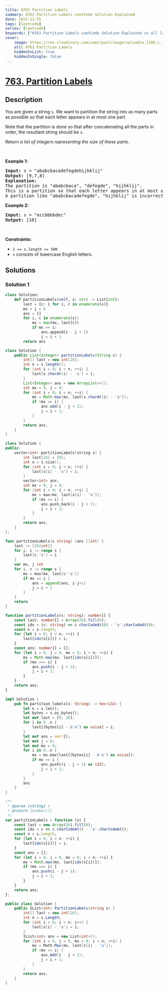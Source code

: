 ```yaml
---
title: 0763 Partition Labels
summary: 0763 Partition Labels LeetCode Solution Explained
date: 2022-11-25
tags: [leetcode]
series: [leetcode]
keywords: ["0763 Partition Labels LeetCode Solution Explained in all languages", "0763 Partition Labels", "LeetCode", "leetcode solution in Python3 C++ Java Go PHP Ruby Swift TypeScript Rust C# JavaScript C", "GeeksforGeeks", "InterviewBit", "Coding Ninjas", "HackerRank", "HackerEarth", "CodeChef", "TopCoder", "AlgoExpert", "freeCodeCamp", "Codeforces", "GitHub", "AtCoder", "Samir Paul"]
cover:
    image: https://res.cloudinary.com/samirpaul/image/upload/w_1100,c_fit,co_rgb:FFFFFF,l_text:Arial_75_bold:0763 Partition Labels - Solution Explained/problem-solving.webp
    alt: 0763 Partition Labels
    hiddenInList: true
    hiddenInSingle: false
---
```



# [763. Partition Labels](https://leetcode.com/problems/partition-labels)


## Description

<p>You are given a string <code>s</code>. We want to partition the string into as many parts as possible so that each letter appears in at most one part.</p>

<p>Note that the partition is done so that after concatenating all the parts in order, the resultant string should be <code>s</code>.</p>

<p>Return <em>a list of integers representing the size of these parts</em>.</p>

<p>&nbsp;</p>
<p><strong class="example">Example 1:</strong></p>

<pre>
<strong>Input:</strong> s = &quot;ababcbacadefegdehijhklij&quot;
<strong>Output:</strong> [9,7,8]
<strong>Explanation:</strong>
The partition is &quot;ababcbaca&quot;, &quot;defegde&quot;, &quot;hijhklij&quot;.
This is a partition so that each letter appears in at most one part.
A partition like &quot;ababcbacadefegde&quot;, &quot;hijhklij&quot; is incorrect, because it splits s into less parts.
</pre>

<p><strong class="example">Example 2:</strong></p>

<pre>
<strong>Input:</strong> s = &quot;eccbbbbdec&quot;
<strong>Output:</strong> [10]
</pre>

<p>&nbsp;</p>
<p><strong>Constraints:</strong></p>

<ul>
	<li><code>1 &lt;= s.length &lt;= 500</code></li>
	<li><code>s</code> consists of lowercase English letters.</li>
</ul>

## Solutions

### Solution 1

<!-- tabs:start -->

```python
class Solution:
    def partitionLabels(self, s: str) -> List[int]:
        last = {c: i for i, c in enumerate(s)}
        mx = j = 0
        ans = []
        for i, c in enumerate(s):
            mx = max(mx, last[c])
            if mx == i:
                ans.append(i - j + 1)
                j = i + 1
        return ans
```

```java
class Solution {
    public List<Integer> partitionLabels(String s) {
        int[] last = new int[26];
        int n = s.length();
        for (int i = 0; i < n; ++i) {
            last[s.charAt(i) - 'a'] = i;
        }
        List<Integer> ans = new ArrayList<>();
        int mx = 0, j = 0;
        for (int i = 0; i < n; ++i) {
            mx = Math.max(mx, last[s.charAt(i) - 'a']);
            if (mx == i) {
                ans.add(i - j + 1);
                j = i + 1;
            }
        }
        return ans;
    }
}
```

```cpp
class Solution {
public:
    vector<int> partitionLabels(string s) {
        int last[26] = {0};
        int n = s.size();
        for (int i = 0; i < n; ++i) {
            last[s[i] - 'a'] = i;
        }
        vector<int> ans;
        int mx = 0, j = 0;
        for (int i = 0; i < n; ++i) {
            mx = max(mx, last[s[i] - 'a']);
            if (mx == i) {
                ans.push_back(i - j + 1);
                j = i + 1;
            }
        }
        return ans;
    }
};
```

```go
func partitionLabels(s string) (ans []int) {
	last := [26]int{}
	for i, c := range s {
		last[c-'a'] = i
	}
	var mx, j int
	for i, c := range s {
		mx = max(mx, last[c-'a'])
		if mx == i {
			ans = append(ans, i-j+1)
			j = i + 1
		}
	}
	return
}
```

```ts
function partitionLabels(s: string): number[] {
    const last: number[] = Array(26).fill(0);
    const idx = (c: string) => c.charCodeAt(0) - 'a'.charCodeAt(0);
    const n = s.length;
    for (let i = 0; i < n; ++i) {
        last[idx(s[i])] = i;
    }
    const ans: number[] = [];
    for (let i = 0, j = 0, mx = 0; i < n; ++i) {
        mx = Math.max(mx, last[idx(s[i])]);
        if (mx === i) {
            ans.push(i - j + 1);
            j = i + 1;
        }
    }
    return ans;
}
```

```rust
impl Solution {
    pub fn partition_labels(s: String) -> Vec<i32> {
        let n = s.len();
        let bytes = s.as_bytes();
        let mut last = [0; 26];
        for i in 0..n {
            last[(bytes[i] - b'a') as usize] = i;
        }
        let mut ans = vec![];
        let mut j = 0;
        let mut mx = 0;
        for i in 0..n {
            mx = mx.max(last[(bytes[i] - b'a') as usize]);
            if mx == i {
                ans.push((i - j + 1) as i32);
                j = i + 1;
            }
        }
        ans
    }
}
```

```js
/**
 * @param {string} s
 * @return {number[]}
 */
var partitionLabels = function (s) {
    const last = new Array(26).fill(0);
    const idx = c => c.charCodeAt() - 'a'.charCodeAt();
    const n = s.length;
    for (let i = 0; i < n; ++i) {
        last[idx(s[i])] = i;
    }
    const ans = [];
    for (let i = 0, j = 0, mx = 0; i < n; ++i) {
        mx = Math.max(mx, last[idx(s[i])]);
        if (mx === i) {
            ans.push(i - j + 1);
            j = i + 1;
        }
    }
    return ans;
};
```

```cs
public class Solution {
    public IList<int> PartitionLabels(string s) {
        int[] last = new int[26];
        int n = s.Length;
        for (int i = 0; i < n; i++) {
            last[s[i] - 'a'] = i;
        }
        IList<int> ans = new List<int>();
        for (int i = 0, j = 0, mx = 0; i < n; ++i) {
            mx = Math.Max(mx, last[s[i] - 'a']);
            if (mx == i) {
                ans.Add(i - j + 1);
                j = i + 1;
            }
        }
        return ans;
    }
}
```

<!-- tabs:end -->

<!-- end -->

